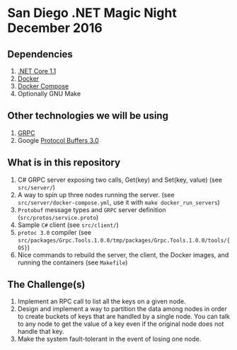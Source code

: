 San Diego .NET Magic Night December 2016
========================================

Dependencies
------------
1. [.NET Core 1.1](https://www.microsoft.com/net/core#windowsvs2015)
2. [Docker](https://www.docker.com/products/overview#/install_the_platform)
3. [Docker Compose](https://docs.docker.com/compose/overview/)
4. Optionally GNU Make

Other technologies we will be using
-----------------------------------
1. [GRPC](http://www.grpc.io/docs/tutorials/basic/csharp.html)
3. Google [Protocol Buffers 3.0](https://developers.google.com/protocol-buffers/docs/proto3)

What is in this repository
--------------------------
1. C# GRPC server exposing two calls, Get(key) and Set(key, value) (see `src/server/`)
2. A way to spin up three nodes running the server. (see `src/server/docker-compose.yml`, use it with `make docker_run_servers`)
3. `Protobuf` message types and `GRPC` server definition (`src/protos/service.proto`) 
4. Sample `C#` client (see `src/client/`)
5. `protoc 3.0` compiler (see `src/packages/Grpc.Tools.1.0.0/tmp/packages/Grpc.Tools.1.0.0/tools/{OS}`)
6. Nice commands to rebuild the server, the client, the Docker images, and running the containers (see `Makefile`)

The Challenge(s)
----------------
1. Implement an RPC call to list all the keys on a given node.
2. Design and implement a way to partition the data among nodes in order to create buckets of keys that are handled by a single node. You can talk to any node to get the value of a key even if the original node does not handle that key.
3. Make the system fault-tolerant in the event of losing one node.
